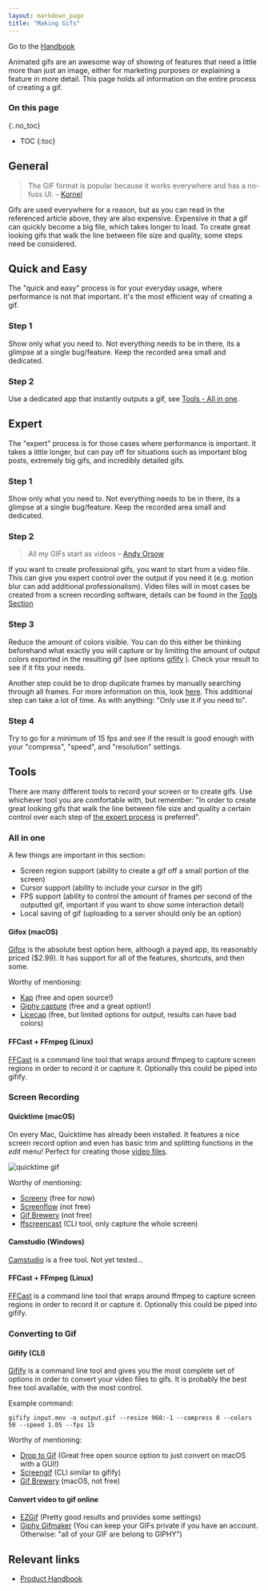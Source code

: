 ```yaml
---
layout: markdown_page
title: "Making Gifs"
---
```


Go to the [Handbook](/handbook/)

Animated gifs are an awesome way of showing of features that need a little more than just an image, either for marketing purposes or explaining a feature in more detail. This page holds all information on the entire process of creating a gif.

### On this page
{:.no_toc}

- TOC
{:toc}


## General

> The GIF format is popular because it works everywhere and has a no-fuss UI. – [Kornel](https://kornel.ski/efficient-gifs#sec44)

Gifs are used everywhere for a reason, but as you can read in the referenced article above, they are also expensive. Expensive in that a gif can quickly become a big file, which takes longer to load. To create great looking gifs that walk the line between file size and quality, some steps need be considered.

## Quick and Easy

The "quick and easy" process is for your everyday usage, where performance is not that important. It's the most efficient way of creating a gif.

### Step 1

Show only what you need to. Not everything needs to be in there, its a glimpse at a single bug/feature. Keep the recorded area small and dedicated.

### Step 2

Use a dedicated app that instantly outputs a gif, see [Tools - All in one](#all-in-one).

## Expert

The "expert" process is for those cases where performance is important. It takes a little longer, but can pay off for situations such as important blog posts, extremely big gifs, and incredibly detailed gifs.

### Step 1

Show only what you need to. Not everything needs to be in there, its a glimpse at a single bug/feature. Keep the recorded area small and dedicated.

### Step 2

> All my GIFs start as videos – [Andy Orsow](http://blog.invisionapp.com/7-tips-for-designing-awesome-gifs/)

If you want to create professional gifs, you want to start from a video file. This can give you expert control over the output if you need it (e.g. motion blur can add additional professionalism). Video files will in most cases be created from a screen recording software, details can be found in the [Tools Section](#tools)

### Step 3

Reduce the amount of colors visible. You can do this either be thinking beforehand what exactly you will capture or by limiting the amount of output colors exported in the resulting gif (see options [gifify](#gifify) ). Check your result to see if it fits your needs.

Another step could be to drop duplicate frames by manually searching through all frames. For more information on this, look [here](http://blog.invisionapp.com/7-tips-for-designing-awesome-gifs/). This additional step can take a lot of time. As with anything: "Only use it if you need to".

### Step 4

Try to go for a minimum of 15 fps and see if the result is good enough with your "compress", "speed", and "resolution" settings.

## Tools

There are many different tools to record your screen or to create gifs. Use whichever tool you are comfortable with, but remember: "In order to create great looking gifs that walk the line between file size and quality a certain control over each step of [the expert process](#expert) is preferred".

### All in one

A few things are important in this section:

- Screen region support (ability to create a gif off a small portion of the screen)
- Cursor support (ability to include your cursor in the gif)
- FPS support (ability to control the amount of frames per second of the outputted gif, important if you want to show some interaction detail)
- Local saving of gif (uploading to a server should only be an option)

#### Gifox (macOS)

[Gifox](http://gifox.io/) is the absolute best option here, although a payed app, its reasonably priced ($2.99). It has support for all of the features, shortcuts, and then some.

Worthy of mentioning:

- [Kap](https://getkap.co/) (free and open source!)
- [Giphy capture](https://itunes.apple.com/us/app/giphy-capture.-the-gif-maker/id668208984?mt=12) (free and a great option!)
- [Licecap](http://www.cockos.com/licecap/) (free, but limited options for output, results can have bad colors)

#### FFCast + FFmpeg (Linux)

[FFCast](https://github.com/lolilolicon/FFcast) is a command line tool that wraps around ffmpeg to capture screen regions in order to record it or capture it. Optionally this could be piped into gifify.

### Screen Recording

#### Quicktime (macOS)

On every Mac, Quicktime has already been installed. It features a nice screen record option and even has basic trim and splitting functions in the *edit* menu! Perfect for creating those [video files](#step-1).

![quicktime gif](/handbook/product/making-gifs/quicktime.gif)

Worthy of mentioning:

- [Screeny](https://itunes.apple.com/us/app/screeny/id440991524?mt=12) (free for now)
- [Screenflow](http://www.telestream.net/screenflow/) (not free)
- [Gif Brewery](http://gifbrewery.com/) (not free)
- [ffscreencast](https://github.com/cytopia/ffscreencast) (CLI tool, only capture the whole screen)

#### Camstudio (Windows)

[Camstudio](http://camstudio.org/) is a free tool. Not yet tested...

#### FFCast + FFmpeg (Linux)

[FFCast](https://github.com/lolilolicon/FFcast) is a command line tool that wraps around ffmpeg to capture screen regions in order to record it or capture it. Optionally this could be piped into gifify.

### Converting to Gif

#### Gifify (CLI)

[Gifify](https://github.com/vvo/gifify) is a command line tool and gives you the most complete set of options in order to convert your video files to gifs. It is probably the best free tool available, with the most control.

Example command:

`gifify input.mov -o output.gif --resize 960:-1 --compress 0 --colors 50 --speed 1.05 --fps 15`

Worthy of mentioning:

- [Drop to Gif](http://mortenjust.github.io/droptogif/) (Great free open source option to just convert on macOS with a GUI!)
- [Screengif](https://github.com/dergachev/screengif) (CLI similar to gifify)
- [Gif Brewery](http://gifbrewery.com/) (macOS, not free)

#### Convert video to gif online

- [EZGif](http://ezgif.com/video-to-gif) (Pretty good results and provides some settings)
- [Giphy Gifmaker](https://giphy.com/create/gifmaker) (You can keep your GIFs private if you have an account. Otherwise: "all of your GIF are belong to GIPHY")

## Relevant links

- [Product Handbook](/handbook/product)
